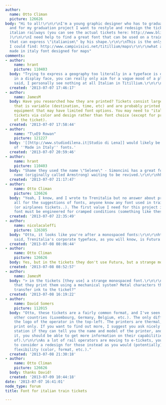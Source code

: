 ```yaml
---
author:
  name: Otto Climan
  picture: 126626
body: "Hi to all!\r\n\r\nI'm a young graphic designer who has to graduate in september
  and for my graduation project I want to restyle and redesign the tickets of the
  italian railways (you can see the actual tickets here: http://www.blinkerart.net/wp-content/uploads/2012/06/grafica-biglietto-trenitalia.jpg
  )\r\n\r\nI need help to find a great font that can be used on a train ticket and
  that can express \"italianism\" by his shape.\r\n\r\nThis is the only font that
  I could find: http://www.campivisivi.net/titillium/maps\r\n\r\nwhat about it? A
  made in italy font designed for maps"
comments:
- author:
    name: hrant
    picture: 110403
  body: "Trying to express a geography too literally in a typeface is dangerous; except
    in a display face, you can really only aim for a vague mood of a place.\r\n\r\nThat
    said, I personally see nothing at all Italian in Titillium.\r\n\r\nhhp\r\n"
  created: '2013-07-07 17:46:17'
- author:
    name: JamesM
  body: Have you researched how they are printed? Tickets consist largely of type
    that is variable (destination, time, etc) and are probably printed on specialized
    equipment that may have limited font options. You may need to "italianize" the
    tickets via color and design rather than font choice (except for pre-printed portions
    of the ticket).
  created: '2013-07-07 17:58:44'
- author:
    name: "T\xE9 Rowan"
    picture: 121227
  body: '[[http://www.studiodilena.it|Studio di Lena]] would likely be a better source
    of ''Made in Italy'' fonts.'
  created: '2013-07-07 20:59:46'
- author:
    name: hrant
    picture: 110403
  body: "Shame they used the name \"Selene\" - Simoncini has a great font by that
    name (originally called Armstrong) waiting to be revived.\r\n\r\nhhp\r\n"
  created: '2013-07-07 21:17:47'
- author:
    name: Otto Climan
    picture: 126626
  body: "Yeah, I know, and I wrote to Trenitalia but no answer about print system...\r\nThanks
    all for the suggestions of fonts, anyone know any font used in train tickets?
    (or airplanes tickets..). The first value I need for this project is that the
    font must be engineered for cramped conditions (something like these? http://www.typography.com/collections/cartography/)"
  created: '2013-07-07 22:35:49'
- author:
    name: nicolacaleffi
    picture: 126385
  body: "Otto, it looks like you're after a monospaced fonts:\r\n\r\nhttp://www.fontshop.com/fontlist/genres/monospaced/\r\n\r\nThat
    said, Trenitalia's corporate typeface, as you will know, is Futura:\r\n\r\nhttp://sdz.aiap.it/topografie/9222\r\n\r\nhttp://blog.giofugatype.com/?p=367"
  created: '2013-07-08 08:06:44'
- author:
    name: Otto Climan
    picture: 126626
  body: Yes, but in the tickets they don't use Futura, but a strange monospaced font..
  created: '2013-07-08 08:52:57'
- author:
    name: JamesM
  body: "> in the tickets [they use] a strange monospaced font.\r\n\r\nIs it possible
    that they print them using a mechanical system? Metal characters that physically
    transfer ink to the ticket?"
  created: '2013-07-08 16:19:22'
- author:
    name: David Somers
    picture: 112015
  body: "Otto, these tickets are a fairly common format, and I've seen them used in
    other countries (Luxembourg, Germany, Belgium, etc.). The only differential is
    the logo of the operator in the top-left. The printers are thermal, so its black
    print only. If you want to find out more, I suggest you ask nicely at the train
    station if they can tell you the name and model of the printer, and who makes
    it, you should be able to get more information on their capabilities (or lack
    of).\r\n\r\nAs a lot of rail operators are moving to e-tickets, you might want
    to consider a redesign for those instead as you would (potentially) have more
    flexibility (color, format, etc.)."
  created: '2013-07-08 21:30:18'
- author:
    name: Otto Climan
    picture: 126626
  body: thanks David!
  created: '2013-07-09 10:44:18'
date: '2013-07-07 16:41:01'
node_type: forum
title: Font for italian train tickets

---
```

